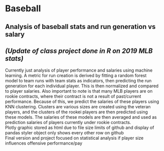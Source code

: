 # Baseball
## Analysis of baseball stats and run generation vs salary <br>
## <i>(Update of class project done in R on 2019 MLB stats)</i> <br>
Currently just analysis of player performance and salaries using machine learning.  A metric for run creation is derived by fitting a random forest model to team runs with team stats as indicators, then predicting the run generation for each individual player.  This is then normalized and compared to player salaries.  Also important to note is that many MLB players are on rookie contracts, where their contract is not a result of past/current performance.  Because of this, we predict the salaries of these players using KNN clustering.  Clusters are various sizes are created using the veteran players, and the clusters of the rookei players are then predicted using these models.  The salaries of these models are then averaged and used as prediction salaries of players currently under rookie contracts. <br>
Plotly graphic stored as html due to file size limits of github and display of pandas styler object only shows every other row on github<br>
Final version and project focused on statistical analysis if player size influences offensive performance/pay
